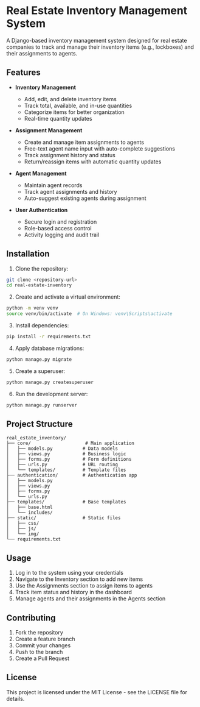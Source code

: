 # Real Estate Inventory Management System

A Django-based inventory management system designed for real estate companies to track and manage their inventory items (e.g., lockboxes) and their assignments to agents.

## Features

- **Inventory Management**

  - Add, edit, and delete inventory items
  - Track total, available, and in-use quantities
  - Categorize items for better organization
  - Real-time quantity updates

- **Assignment Management**

  - Create and manage item assignments to agents
  - Free-text agent name input with auto-complete suggestions
  - Track assignment history and status
  - Return/reassign items with automatic quantity updates

- **Agent Management**

  - Maintain agent records
  - Track agent assignments and history
  - Auto-suggest existing agents during assignment

- **User Authentication**
  - Secure login and registration
  - Role-based access control
  - Activity logging and audit trail

## Installation

1. Clone the repository:

```bash
git clone <repository-url>
cd real-estate-inventory
```

2. Create and activate a virtual environment:

```bash
python -m venv venv
source venv/bin/activate  # On Windows: venv\Scripts\activate
```

3. Install dependencies:

```bash
pip install -r requirements.txt
```

4. Apply database migrations:

```bash
python manage.py migrate
```

5. Create a superuser:

```bash
python manage.py createsuperuser
```

6. Run the development server:

```bash
python manage.py runserver
```

## Project Structure

```
real_estate_inventory/
├── core/                    # Main application
│   ├── models.py           # Data models
│   ├── views.py            # Business logic
│   ├── forms.py            # Form definitions
│   ├── urls.py             # URL routing
│   └── templates/          # Template files
├── authentication/         # Authentication app
│   ├── models.py
│   ├── views.py
│   ├── forms.py
│   └── urls.py
├── templates/              # Base templates
│   ├── base.html
│   └── includes/
├── static/                 # Static files
│   ├── css/
│   ├── js/
│   └── img/
└── requirements.txt
```

## Usage

1. Log in to the system using your credentials
2. Navigate to the Inventory section to add new items
3. Use the Assignments section to assign items to agents
4. Track item status and history in the dashboard
5. Manage agents and their assignments in the Agents section

## Contributing

1. Fork the repository
2. Create a feature branch
3. Commit your changes
4. Push to the branch
5. Create a Pull Request

## License

This project is licensed under the MIT License - see the LICENSE file for details.

